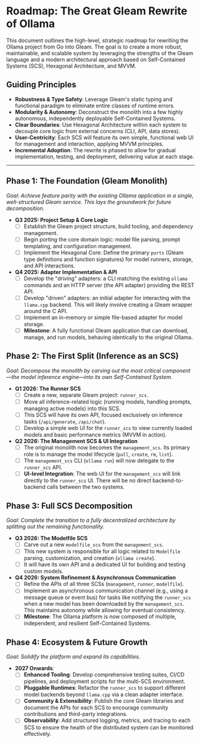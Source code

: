 # Roadmap: The Great Gleam Rewrite of Ollama

This document outlines the high-level, strategic roadmap for rewriting the Ollama project from Go into Gleam. The goal is to create a more robust, maintainable, and scalable system by leveraging the strengths of the Gleam language and a modern architectural approach based on Self-Contained Systems (SCS), Hexagonal Architecture, and MVVM.

## Guiding Principles

*   **Robustness & Type Safety**: Leverage Gleam's static typing and functional paradigm to eliminate entire classes of runtime errors.
*   **Modularity & Autonomy**: Deconstruct the monolith into a few highly autonomous, independently deployable Self-Contained Systems.
*   **Clear Boundaries**: Use Hexagonal Architecture within each system to decouple core logic from external concerns (CLI, API, data stores).
*   **User-Centricity**: Each SCS will feature its own simple, functional web UI for management and interaction, applying MVVM principles.
*   **Incremental Adoption**: The rewrite is phased to allow for gradual implementation, testing, and deployment, delivering value at each stage.

---

## Phase 1: The Foundation (Gleam Monolith)

*Goal: Achieve feature parity with the existing Ollama application in a single, well-structured Gleam service. This lays the groundwork for future decomposition.*

*   **Q3 2025: Project Setup & Core Logic**
    *   [ ] Establish the Gleam project structure, build tooling, and dependency management.
    *   [ ] Begin porting the core domain logic: model file parsing, prompt templating, and configuration management.
    *   [ ] Implement the Hexagonal Core: Define the primary `ports` (Gleam type definitions and function signatures) for model runners, storage, and API interactions.

*   **Q4 2025: Adapter Implementation & API**
    *   [ ] Develop the "driving" adapters: a CLI matching the existing `ollama` commands and an HTTP server (the API adapter) providing the REST API.
    *   [ ] Develop "driven" adapters: an initial adapter for interacting with the `llama.cpp` backend. This will likely involve creating a Gleam wrapper around the C API.
    *   [ ] Implement an in-memory or simple file-based adapter for model storage.
    *   [ ] **Milestone**: A fully functional Gleam application that can download, manage, and run models, behaving identically to the original Ollama.

## Phase 2: The First Split (Inference as an SCS)

*Goal: Decompose the monolith by carving out the most critical component—the model inference engine—into its own Self-Contained System.*

*   **Q1 2026: The Runner SCS**
    *   [ ] Create a new, separate Gleam project: `runner_scs`.
    *   [ ] Move all inference-related logic (running models, handling prompts, managing active models) into this SCS.
    *   [ ] This SCS will have its own API, focused exclusively on inference tasks (`/api/generate`, `/api/chat`).
    *   [ ] Develop a simple web UI for the `runner_scs` to view currently loaded models and basic performance metrics (MVVM in action).

*   **Q2 2026: The Management SCS & UI Integration**
    *   [ ] The original monolith now becomes the `management_scs`. Its primary role is to manage the model lifecycle (`pull`, `create`, `rm`, `list`).
    *   [ ] The `management_scs` CLI (`ollama run`) will now delegate to the `runner_scs` API.
    *   [ ] **UI-level Integration**: The web UI for the `management_scs` will link directly to the `runner_scs` UI. There will be no direct backend-to-backend calls between the two systems.

## Phase 3: Full SCS Decomposition

*Goal: Complete the transition to a fully decentralized architecture by splitting out the remaining functionality.*

*   **Q3 2026: The Modelfile SCS**
    *   [ ] Carve out a new `modelfile_scs` from the `management_scs`.
    *   [ ] This new system is responsible for all logic related to `Modelfile` parsing, customization, and creation (`ollama create`).
    *   [ ] It will have its own API and a dedicated UI for building and testing custom models.

*   **Q4 2026: System Refinement & Asynchronous Communication**
    *   [ ] Refine the APIs of all three SCSs (`management`, `runner`, `modelfile`).
    *   [ ] Implement an asynchronous communication channel (e.g., using a message queue or event bus) for tasks like notifying the `runner_scs` when a new model has been downloaded by the `management_scs`. This maintains autonomy while allowing for eventual consistency.
    *   [ ] **Milestone**: The Ollama platform is now composed of multiple, independent, and resilient Self-Contained Systems.

## Phase 4: Ecosystem & Future Growth

*Goal: Solidify the platform and expand its capabilities.*

*   **2027 Onwards**:
    *   [ ] **Enhanced Tooling**: Develop comprehensive testing suites, CI/CD pipelines, and deployment scripts for the multi-SCS environment.
    *   [ ] **Pluggable Runtimes**: Refactor the `runner_scs` to support different model backends beyond `llama.cpp` via a clean adapter interface.
    *   [ ] **Community & Extensibility**: Publish the core Gleam libraries and document the APIs for each SCS to encourage community contributions and third-party integrations.
    *   [ ] **Observability**: Add structured logging, metrics, and tracing to each SCS to ensure the health of the distributed system can be monitored effectively.
